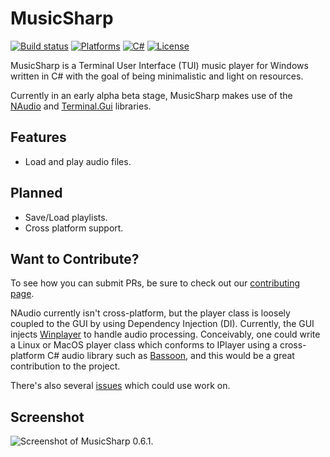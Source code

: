 # MusicSharp
[![Build status](https://github.com/markjamesm/MusicSharp/workflows/.NET%20Core/badge.svg?branch=main)](https://github.com/markjamesm/MusicSharp/actions) [![Platforms](https://img.shields.io/badge/Platforms-Windows-blue)]() [![C#](https://img.shields.io/badge/Language-CSharp-darkgreen.svg)](https://en.wikipedia.org/wiki/C_Sharp_(programming_language)) [![License](https://img.shields.io/badge/License-GPL-orange.svg)](https://www.gnu.org/licenses/gpl-3.0.en.html)

MusicSharp is a Terminal User Interface (TUI) music player for Windows written in C# with the goal of being minimalistic and light on resources.

Currently in an early alpha beta stage, MusicSharp makes use of the [NAudio](https://github.com/naudio/NAudio) and [Terminal.Gui](https://github.com/migueldeicaza/gui.cs) libraries.

## Features

- Load and play audio files.

## Planned

- Save/Load playlists.
- Cross platform support.

## Want to Contribute?

To see how you can submit PRs, be sure to check out our [contributing page](https://github.com/markjamesm/MusicSharp/blob/main/CONTRIBUTING.md).

NAudio currently isn't cross-platform, but the player class is loosely coupled to the GUI by using Dependency Injection (DI). Currently, the GUI injects [Winplayer](https://github.com/markjamesm/MusicSharp/blob/main/src/model/WinPlayer.cs) to handle audio processing. Conceivably, one could write a Linux or MacOS player class which conforms to IPlayer using a cross-platform C# audio library such as [Bassoon](https://gitlab.com/define-private-public/Bassoon), and this would be a great contribution to the project. 

There's also several [issues](https://github.com/markjamesm/MusicSharp/issues) which could use work on.

## Screenshot

<img src="https://user-images.githubusercontent.com/20845425/97771186-c8f72980-1b10-11eb-9082-cf053eb8fd5a.png" alt="Screenshot of MusicSharp 0.6.1.">